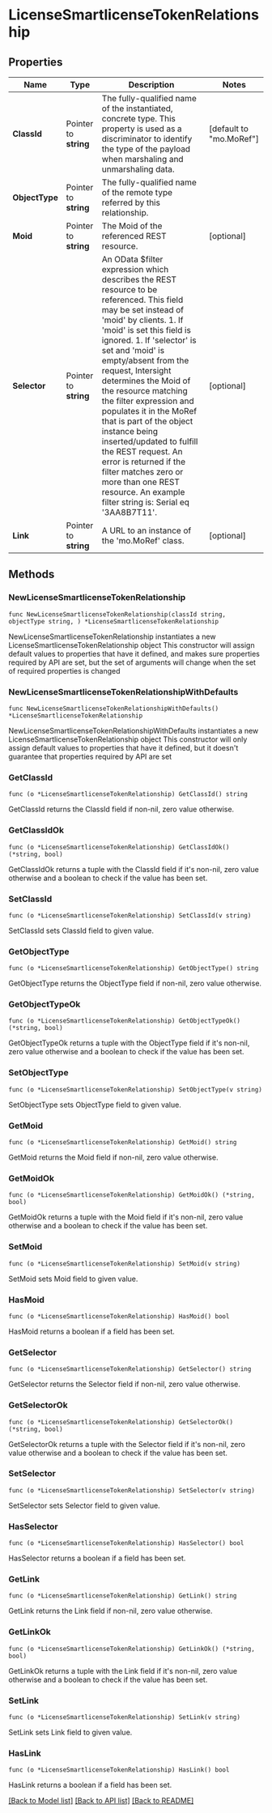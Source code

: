 # LicenseSmartlicenseTokenRelationship

## Properties

Name | Type | Description | Notes
------------ | ------------- | ------------- | -------------
**ClassId** | Pointer to **string** | The fully-qualified name of the instantiated, concrete type. This property is used as a discriminator to identify the type of the payload when marshaling and unmarshaling data. | [default to "mo.MoRef"]
**ObjectType** | Pointer to **string** | The fully-qualified name of the remote type referred by this relationship. | 
**Moid** | Pointer to **string** | The Moid of the referenced REST resource. | [optional] 
**Selector** | Pointer to **string** | An OData $filter expression which describes the REST resource to be referenced. This field may be set instead of &#39;moid&#39; by clients. 1. If &#39;moid&#39; is set this field is ignored. 1. If &#39;selector&#39; is set and &#39;moid&#39; is empty/absent from the request, Intersight determines the Moid of the resource matching the filter expression and populates it in the MoRef that is part of the object instance being inserted/updated to fulfill the REST request. An error is returned if the filter matches zero or more than one REST resource. An example filter string is: Serial eq &#39;3AA8B7T11&#39;. | [optional] 
**Link** | Pointer to **string** | A URL to an instance of the &#39;mo.MoRef&#39; class. | [optional] 

## Methods

### NewLicenseSmartlicenseTokenRelationship

`func NewLicenseSmartlicenseTokenRelationship(classId string, objectType string, ) *LicenseSmartlicenseTokenRelationship`

NewLicenseSmartlicenseTokenRelationship instantiates a new LicenseSmartlicenseTokenRelationship object
This constructor will assign default values to properties that have it defined,
and makes sure properties required by API are set, but the set of arguments
will change when the set of required properties is changed

### NewLicenseSmartlicenseTokenRelationshipWithDefaults

`func NewLicenseSmartlicenseTokenRelationshipWithDefaults() *LicenseSmartlicenseTokenRelationship`

NewLicenseSmartlicenseTokenRelationshipWithDefaults instantiates a new LicenseSmartlicenseTokenRelationship object
This constructor will only assign default values to properties that have it defined,
but it doesn't guarantee that properties required by API are set

### GetClassId

`func (o *LicenseSmartlicenseTokenRelationship) GetClassId() string`

GetClassId returns the ClassId field if non-nil, zero value otherwise.

### GetClassIdOk

`func (o *LicenseSmartlicenseTokenRelationship) GetClassIdOk() (*string, bool)`

GetClassIdOk returns a tuple with the ClassId field if it's non-nil, zero value otherwise
and a boolean to check if the value has been set.

### SetClassId

`func (o *LicenseSmartlicenseTokenRelationship) SetClassId(v string)`

SetClassId sets ClassId field to given value.


### GetObjectType

`func (o *LicenseSmartlicenseTokenRelationship) GetObjectType() string`

GetObjectType returns the ObjectType field if non-nil, zero value otherwise.

### GetObjectTypeOk

`func (o *LicenseSmartlicenseTokenRelationship) GetObjectTypeOk() (*string, bool)`

GetObjectTypeOk returns a tuple with the ObjectType field if it's non-nil, zero value otherwise
and a boolean to check if the value has been set.

### SetObjectType

`func (o *LicenseSmartlicenseTokenRelationship) SetObjectType(v string)`

SetObjectType sets ObjectType field to given value.


### GetMoid

`func (o *LicenseSmartlicenseTokenRelationship) GetMoid() string`

GetMoid returns the Moid field if non-nil, zero value otherwise.

### GetMoidOk

`func (o *LicenseSmartlicenseTokenRelationship) GetMoidOk() (*string, bool)`

GetMoidOk returns a tuple with the Moid field if it's non-nil, zero value otherwise
and a boolean to check if the value has been set.

### SetMoid

`func (o *LicenseSmartlicenseTokenRelationship) SetMoid(v string)`

SetMoid sets Moid field to given value.

### HasMoid

`func (o *LicenseSmartlicenseTokenRelationship) HasMoid() bool`

HasMoid returns a boolean if a field has been set.

### GetSelector

`func (o *LicenseSmartlicenseTokenRelationship) GetSelector() string`

GetSelector returns the Selector field if non-nil, zero value otherwise.

### GetSelectorOk

`func (o *LicenseSmartlicenseTokenRelationship) GetSelectorOk() (*string, bool)`

GetSelectorOk returns a tuple with the Selector field if it's non-nil, zero value otherwise
and a boolean to check if the value has been set.

### SetSelector

`func (o *LicenseSmartlicenseTokenRelationship) SetSelector(v string)`

SetSelector sets Selector field to given value.

### HasSelector

`func (o *LicenseSmartlicenseTokenRelationship) HasSelector() bool`

HasSelector returns a boolean if a field has been set.

### GetLink

`func (o *LicenseSmartlicenseTokenRelationship) GetLink() string`

GetLink returns the Link field if non-nil, zero value otherwise.

### GetLinkOk

`func (o *LicenseSmartlicenseTokenRelationship) GetLinkOk() (*string, bool)`

GetLinkOk returns a tuple with the Link field if it's non-nil, zero value otherwise
and a boolean to check if the value has been set.

### SetLink

`func (o *LicenseSmartlicenseTokenRelationship) SetLink(v string)`

SetLink sets Link field to given value.

### HasLink

`func (o *LicenseSmartlicenseTokenRelationship) HasLink() bool`

HasLink returns a boolean if a field has been set.


[[Back to Model list]](../README.md#documentation-for-models) [[Back to API list]](../README.md#documentation-for-api-endpoints) [[Back to README]](../README.md)


